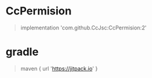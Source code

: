 # CcPermision
 > implementation 'com.github.CcJsc:CcPermision:2'
# gradle 
 > maven { url 'https://jitpack.io' }
